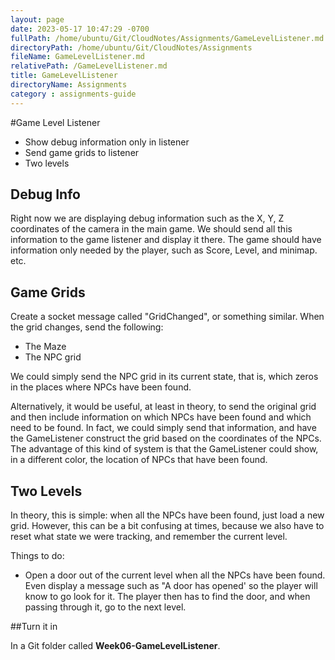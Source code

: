 ```yaml
---
layout: page
date: 2023-05-17 10:47:29 -0700
fullPath: /home/ubuntu/Git/CloudNotes/Assignments/GameLevelListener.md
directoryPath: /home/ubuntu/Git/CloudNotes/Assignments
fileName: GameLevelListener.md
relativePath: /GameLevelListener.md
title: GameLevelListener
directoryName: Assignments
category : assignments-guide
---
```


#Game Level Listener

- Show debug information only in listener
- Send game grids to listener
- Two levels

## Debug Info

Right now we are displaying debug information such as the X, Y, Z coordinates of the camera in the main game. We should send all this information to the game listener and display it there. The game should have information only needed by the player, such as Score, Level, and minimap. etc.

## Game Grids

Create a socket message called "GridChanged", or something similar. When the grid changes, send the following:

- The Maze
- The NPC grid 

We could simply send the NPC grid in its current state, that is, which zeros in the places where NPCs have been found.

Alternatively, it would be useful, at least in theory, to send the original grid and then include information on which NPCs have been found and which need to be found. In fact, we could simply send that information, and have the GameListener construct the grid based on the coordinates of the NPCs. The advantage of this kind of system is that the GameListener could show, in a different color, the location of NPCs that have been found.

## Two Levels

In theory, this is simple: when all the NPCs have been found, just load a new grid. However, this can be a bit confusing at times, because we also have to reset what state we were tracking, and remember the current level.

Things to do:

- Open a door out of the current level when all the NPCs have been found. Even display a message such as "A door has opened' so the player will know to go look for it. The player then has to find the door, and when passing through it, go to the next level.

##Turn it in

In a Git folder called **Week06-GameLevelListener**.